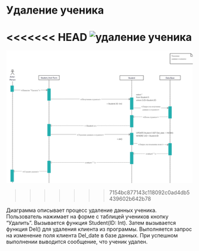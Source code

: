 # Удаление ученика
<<<<<<< HEAD
![](https://github.com/AnastasiaDDM/education/tree/master/img/dgr.seqDel.png "удаление ученика")
=======
![](./img/dgr.seqDel.png "удаление ученика")
>>>>>>> 7154bc877143c118092c0ad4db5439602b642b78

Диаграмма описывает процесс удаление данных ученика. Пользователь нажимает на форме с таблицей учеников кнопку “Удалить”. Вызывается функция Student(ID: Int). Затем вызывается функция Del() для удаления клиента из программы. Выполняется запрос на изменение поля клиента Del_date в базе данных. При успешном выполнении выводится сообщение, что ученик удален.